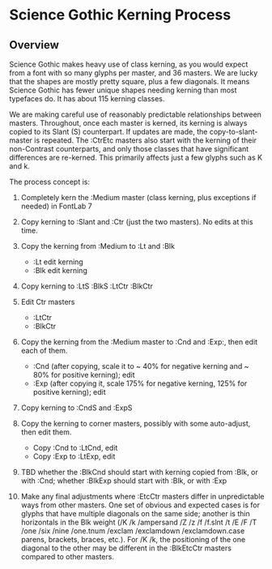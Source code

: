 # Science Gothic Kerning Process

## Overview

Science Gothic makes heavy use of class kerning, as you would expect from a font with so many glyphs per master, and 36 masters. We are lucky that the shapes are mostly pretty square, plus a few diagonals. It means Science Gothic has fewer unique shapes needing kerning than most typefaces do. It has about 115 kerning classes.

We are making careful use of reasonably predictable relationships between masters. Throughout, once each master is kerned, its kerning is always copied to its Slant (S) counterpart. If updates are made, the copy-to-slant-master is repeated. The :CtrEtc masters also start with the kerning of their non-Contrast counterparts, and only those classes that have significant differences are re-kerned. This primarily affects just a few glyphs such as K and k.

The process concept is:

1. Completely kern the :Medium master (class kerning, plus exceptions if needed) in FontLab 7
1. Copy kerning to :Slant and :Ctr (just the two masters). No edits at this time.
1. Copy the kerning from :Medium to :Lt and :Blk
    - :Lt edit kerning
    - :Blk edit kerning
1. Copy kerning to :LtS :BlkS :LtCtr :BlkCtr
1. Edit Ctr masters
    - :LtCtr
    - :BlkCtr

1. Copy the kerning from the :Medium master to :Cnd and :Exp:, then edit each of them.
    - :Cnd (after copying, scale it to ~ 40% for negative kerning and ~ 80% for positive kerning); edit
    - :Exp (after copying it, scale 175% for negative kerning, 125% for positive kerning); edit
1. Copy kerning to :CndS and :ExpS
1. Copy the kerning to corner masters, possibly with some auto-adjust, then edit them.
    - Copy :Cnd to :LtCnd, edit
    - Copy :Exp to :LtExp, edit

1. TBD whether the :BlkCnd should start with kerning copied from :Blk, or with :Cnd; whether :BlkExp should start with :Blk, or with :Exp

1. Make any final adjustments where :EtcCtr masters differ in unpredictable ways from other masters. One set of obvious and expected cases is for glyphs that have multiple diagonals on the same side; another is thin horizontals in the Blk weight (/K /k /ampersand /Z /z /f /f.slnt /t /E /F /T /one /six /nine /one.tnum /exclam /exclamdown /exclamdown.case parens, brackets, braces, etc.). For /K /k, the positioning of the one diagonal to the other may be different in the :BlkEtcCtr masters compared to other masters. 
